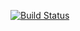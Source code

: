 [ ![Build Status](https://app.codeship.com/projects/9d3523c0-c946-0134-953f-06c0e4d341cd/status?branch=master)](https://app.codeship.com/projects/199263)
